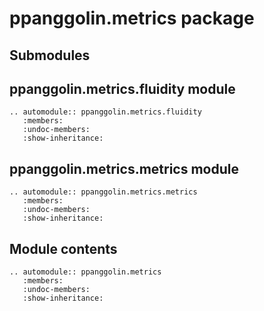 # ppanggolin.metrics package

## Submodules

## ppanggolin.metrics.fluidity module

```{eval-rst}
.. automodule:: ppanggolin.metrics.fluidity
   :members:
   :undoc-members:
   :show-inheritance:
```

## ppanggolin.metrics.metrics module

```{eval-rst}
.. automodule:: ppanggolin.metrics.metrics
   :members:
   :undoc-members:
   :show-inheritance:
```

## Module contents

```{eval-rst}
.. automodule:: ppanggolin.metrics
   :members:
   :undoc-members:
   :show-inheritance:
```

